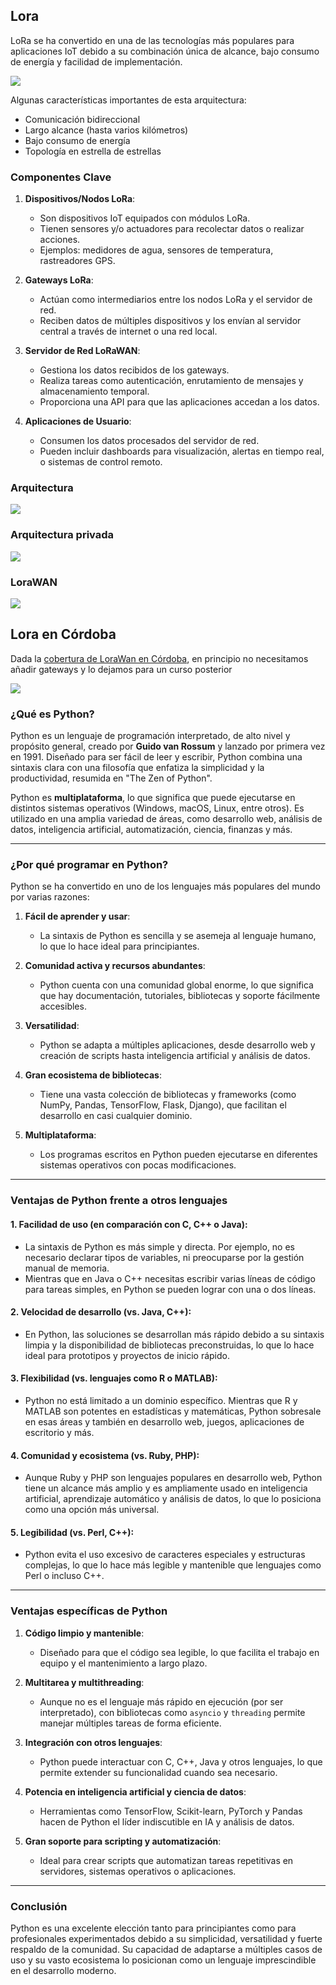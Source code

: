 ## Lora

LoRa se ha convertido en una de las tecnologías más populares para aplicaciones IoT debido a su combinación única de alcance, bajo consumo de energía y facilidad de implementación.

![](lora_esquema.png)

Algunas características importantes de esta arquitectura:
- Comunicación bidireccional
- Largo alcance (hasta varios kilómetros)
- Bajo consumo de energía
- Topología en estrella de estrellas

### **Componentes Clave**

1. **Dispositivos/Nodos LoRa**:
   - Son dispositivos IoT equipados con módulos LoRa.
   - Tienen sensores y/o actuadores para recolectar datos o realizar acciones.
   - Ejemplos: medidores de agua, sensores de temperatura, rastreadores GPS.

2. **Gateways LoRa**:
   - Actúan como intermediarios entre los nodos LoRa y el servidor de red.
   - Reciben datos de múltiples dispositivos y los envían al servidor central a través de internet o una red local.

3. **Servidor de Red LoRaWAN**:
   - Gestiona los datos recibidos de los gateways.
   - Realiza tareas como autenticación, enrutamiento de mensajes y almacenamiento temporal.
   - Proporciona una API para que las aplicaciones accedan a los datos.

4. **Aplicaciones de Usuario**:
   - Consumen los datos procesados del servidor de red.
   - Pueden incluir dashboards para visualización, alertas en tiempo real, o sistemas de control remoto.

### Arquitectura

![](./images/lora_arquitectura.png)

### Arquitectura privada

![](./images/lora_privada.png)

### LoraWAN

![](./images/lorawan_arquitectura.png)

## Lora en Córdoba

Dada la [cobertura de LoraWan en Córdoba](https://www.thethingsnetwork.org/community/cordoba-es/), en principio no necesitamos añadir gateways y lo dejamos para un curso posterior

![](./images/Cobertura_cordoba.png)



### **¿Qué es Python?**

Python es un lenguaje de programación interpretado, de alto nivel y propósito general, creado por **Guido van Rossum** y lanzado por primera vez en 1991. Diseñado para ser fácil de leer y escribir, Python combina una sintaxis clara con una filosofía que enfatiza la simplicidad y la productividad, resumida en "The Zen of Python".

Python es **multiplataforma**, lo que significa que puede ejecutarse en distintos sistemas operativos (Windows, macOS, Linux, entre otros). Es utilizado en una amplia variedad de áreas, como desarrollo web, análisis de datos, inteligencia artificial, automatización, ciencia, finanzas y más.

---

### **¿Por qué programar en Python?**
Python se ha convertido en uno de los lenguajes más populares del mundo por varias razones:

1. **Fácil de aprender y usar**:
   - La sintaxis de Python es sencilla y se asemeja al lenguaje humano, lo que lo hace ideal para principiantes.

2. **Comunidad activa y recursos abundantes**:
   - Python cuenta con una comunidad global enorme, lo que significa que hay documentación, tutoriales, bibliotecas y soporte fácilmente accesibles.

3. **Versatilidad**:
   - Python se adapta a múltiples aplicaciones, desde desarrollo web y creación de scripts hasta inteligencia artificial y análisis de datos.

4. **Gran ecosistema de bibliotecas**:
   - Tiene una vasta colección de bibliotecas y frameworks (como NumPy, Pandas, TensorFlow, Flask, Django), que facilitan el desarrollo en casi cualquier dominio.

5. **Multiplataforma**:
   - Los programas escritos en Python pueden ejecutarse en diferentes sistemas operativos con pocas modificaciones.

---

### **Ventajas de Python frente a otros lenguajes**

#### **1. Facilidad de uso (en comparación con C, C++ o Java):**
- La sintaxis de Python es más simple y directa. Por ejemplo, no es necesario declarar tipos de variables, ni preocuparse por la gestión manual de memoria.
- Mientras que en Java o C++ necesitas escribir varias líneas de código para tareas simples, en Python se pueden lograr con una o dos líneas.

#### **2. Velocidad de desarrollo (vs. Java, C++):**
- En Python, las soluciones se desarrollan más rápido debido a su sintaxis limpia y la disponibilidad de bibliotecas preconstruidas, lo que lo hace ideal para prototipos y proyectos de inicio rápido.

#### **3. Flexibilidad (vs. lenguajes como R o MATLAB):**
- Python no está limitado a un dominio específico. Mientras que R y MATLAB son potentes en estadísticas y matemáticas, Python sobresale en esas áreas y también en desarrollo web, juegos, aplicaciones de escritorio y más.

#### **4. Comunidad y ecosistema (vs. Ruby, PHP):**
- Aunque Ruby y PHP son lenguajes populares en desarrollo web, Python tiene un alcance más amplio y es ampliamente usado en inteligencia artificial, aprendizaje automático y análisis de datos, lo que lo posiciona como una opción más universal.

#### **5. Legibilidad (vs. Perl, C++):**
- Python evita el uso excesivo de caracteres especiales y estructuras complejas, lo que lo hace más legible y mantenible que lenguajes como Perl o incluso C++.

---

### **Ventajas específicas de Python**

1. **Código limpio y mantenible**:
   - Diseñado para que el código sea legible, lo que facilita el trabajo en equipo y el mantenimiento a largo plazo.

2. **Multitarea y multithreading**:
   - Aunque no es el lenguaje más rápido en ejecución (por ser interpretado), con bibliotecas como `asyncio` y `threading` permite manejar múltiples tareas de forma eficiente.

3. **Integración con otros lenguajes**:
   - Python puede interactuar con C, C++, Java y otros lenguajes, lo que permite extender su funcionalidad cuando sea necesario.

4. **Potencia en inteligencia artificial y ciencia de datos**:
   - Herramientas como TensorFlow, Scikit-learn, PyTorch y Pandas hacen de Python el líder indiscutible en IA y análisis de datos.

5. **Gran soporte para scripting y automatización**:
   - Ideal para crear scripts que automatizan tareas repetitivas en servidores, sistemas operativos o aplicaciones.

---

### **Conclusión**
Python es una excelente elección tanto para principiantes como para profesionales experimentados debido a su simplicidad, versatilidad y fuerte respaldo de la comunidad. Su capacidad de adaptarse a múltiples casos de uso y su vasto ecosistema lo posicionan como un lenguaje imprescindible en el desarrollo moderno.